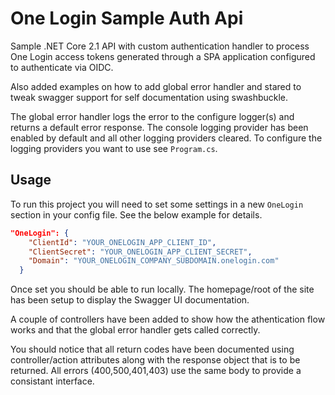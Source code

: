 # One Login Sample Auth Api
Sample .NET Core 2.1 API with custom authentication handler to process One Login access tokens generated through a SPA application configured to authenticate via OIDC. 

Also added examples on how to add global error handler and stared to tweak swagger support for self documentation using swashbuckle.

The global error handler logs the error to the configure logger(s) and returns a default error response. The console logging provider has been enabled by default and all other logging providers cleared. To configure the logging providers you want to use see ``Program.cs``.

## Usage
To run this project you will need to set some settings in a new ``OneLogin`` section in your config file. See the below example for details.

```json
"OneLogin": {
    "ClientId": "YOUR_ONELOGIN_APP_CLIENT_ID",
    "ClientSecret": "YOUR_ONELOGIN_APP_CLIENT_SECRET",
    "Domain": "YOUR_ONELOGIN_COMPANY_SUBDOMAIN.onelogin.com"
  }
```

Once set you should be able to run locally.
The homepage/root of the site has been setup to display the Swagger UI documentation.

A couple of controllers have been added to show how the athentication flow works and that the global error handler gets called correctly. 

You should notice that all return codes have been documented using controller/action attributes along with the response object that is to be returned. All errors (400,500,401,403) use the same body to provide a consistant interface.